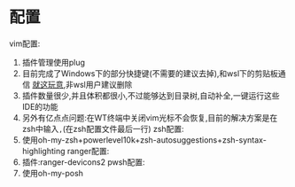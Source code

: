 # 配置
vim配置:  
1. 插件管理使用plug
2. 目前完成了Windows下的部分快捷键(不需要的建议去掉),和wsl下的剪贴板通信 [就这玩意](https://github.com/equalsraf/win32yank),非wsl用户建议删除
3. 插件数量很少,并且体积都很小,不过能够达到目录树,自动补全,一键运行这些IDE的功能
4. 另外有亿点点问题:在WT终端中关闭vim光标不会恢复,目前的解决方案是在zsh中输入`,`(在zsh配置文件最后一行)
zsh配置:  
1. 使用oh-my-zsh+powerlevel10k+zsh-autosuggestions+zsh-syntax-highlighting
ranger配置:  
1. 插件:ranger-devicons2
pwsh配置:
1. 使用oh-my-posh
